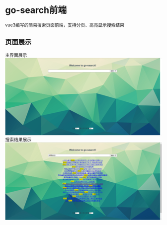 # go-search前端
vue3编写的简易搜索页面前端，支持分页、高亮显示搜索结果
## 页面展示
主界面展示
![](20220613-1.png)
搜索结果展示
![](20220613-2.png)